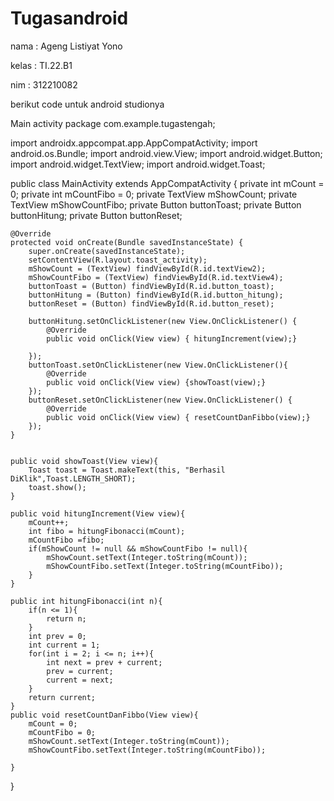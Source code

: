 # Tugasandroid
nama : Ageng Listiyat Yono

kelas : TI.22.B1

nim    : 312210082

berikut code untuk android studionya

Main activity
package com.example.tugastengah;

import androidx.appcompat.app.AppCompatActivity;
import android.os.Bundle;
import android.view.View;
import android.widget.Button;
import android.widget.TextView;
import android.widget.Toast;

public class MainActivity extends AppCompatActivity {
    private int mCount = 0;
    private int mCountFibo = 0;
    private TextView mShowCount;
    private TextView mShowCountFibo;
    private Button buttonToast;
    private Button buttonHitung;
    private Button buttonReset;


    @Override
    protected void onCreate(Bundle savedInstanceState) {
        super.onCreate(savedInstanceState);
        setContentView(R.layout.toast_activity);
        mShowCount = (TextView) findViewById(R.id.textView2);
        mShowCountFibo = (TextView) findViewById(R.id.textView4);
        buttonToast = (Button) findViewById(R.id.button_toast);
        buttonHitung = (Button) findViewById(R.id.button_hitung);
        buttonReset = (Button) findViewById(R.id.button_reset);

        buttonHitung.setOnClickListener(new View.OnClickListener() {
            @Override
            public void onClick(View view) { hitungIncrement(view);}

        });
        buttonToast.setOnClickListener(new View.OnClickListener(){
            @Override
            public void onClick(View view) {showToast(view);}
        });
        buttonReset.setOnClickListener(new View.OnClickListener() {
            @Override
            public void onClick(View view) { resetCountDanFibbo(view);}
        });
    }


    public void showToast(View view){
        Toast toast = Toast.makeText(this, "Berhasil DiKlik",Toast.LENGTH_SHORT);
        toast.show();
    }

    public void hitungIncrement(View view){
        mCount++;
        int fibo = hitungFibonacci(mCount);
        mCountFibo =fibo;
        if(mShowCount != null && mShowCountFibo != null){
            mShowCount.setText(Integer.toString(mCount));
            mShowCountFibo.setText(Integer.toString(mCountFibo));
        }
    }

    public int hitungFibonacci(int n){
        if(n <= 1){
            return n;
        }
        int prev = 0;
        int current = 1;
        for(int i = 2; i <= n; i++){
            int next = prev + current;
            prev = current;
            current = next;
        }
        return current;
    }
    public void resetCountDanFibbo(View view){
        mCount = 0;
        mCountFibo = 0;
        mShowCount.setText(Integer.toString(mCount));
        mShowCountFibo.setText(Integer.toString(mCountFibo));

    }
}
